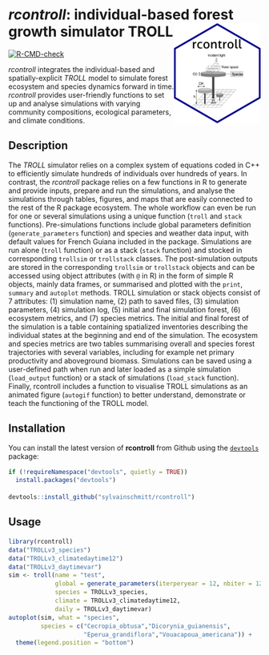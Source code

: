 # *rcontroll*: individual-based forest growth simulator TROLL <img src='man/figures/logo.png' align="right" height="200" />

<!-- sticker("~/Téléchargements/TROLL.png", package="rcontroll", p_size=20, s_x=1, s_y = 0.85, s_width=.6, p_y = 1.6, filename="inst/figures/logo.png", h_color = "darkblue", h_fill = "white", p_color = "black") -->

[![R-CMD-check](https://github.com/gsalzet/rcontroll/workflows/R-CMD-check/badge.svg)](https://github.com/gsalzet/rcontroll/actions)

*rcontroll* integrates the individual-based  and spatially-explicit *TROLL* model to simulate forest ecosystem and species dynamics forward in time.
*rcontroll* provides user-friendly functions to set up and analyse simulations with varying community compositions, ecological parameters, and climate conditions.

## Description

The *TROLL* simulator relies on a complex system of equations coded in C++ to efficiently simulate hundreds of individuals over hundreds of years.
In contrast, the *rcontroll* package relies on a few functions in R to generate and provide inputs, prepare and run the simulations, and analyse the simulations through tables, figures, and maps that are easily connected to the rest of the R package ecosystem. 
The whole workflow can even be run for one or several simulations using a unique function (`troll` and `stack` functions). 
Pre-simulations functions include global parameters definition (`generate_parameters` function) and species and weather data input, with default values for French Guiana included in the package.
Simulations are run alone (`troll` function) or as a stack (`stack` function) and stocked in corresponding `trollsim` or `trollstack`  classes.
The post-simulation outputs are stored in the corresponding `trollsim` or `trollstack` objects and can be accessed using object attributes (with `@` in R) in the form of simple R objects, mainly data frames, or summarised and plotted with the `print`, `summary` and `autoplot` methods. 
TROLL simulation or stack objects consist of 7 attributes: (1) simulation name, (2) path to saved files, (3) simulation parameters, (4) simulation log, (5) initial and final simulation forest, (6) ecosystem metrics, and (7) species metrics.
The initial and final forest of the simulation is a table containing spatialized inventories describing the individual states at the beginning and end of the simulation.
The ecosystem and species metrics are two tables summarising overall and species forest trajectories with several variables, including for example net primary productivity and aboveground biomass. 
Simulations can be saved using a user-defined path when run and later loaded as a simple simulation (`load_output` function) or a stack of simulations (`load_stack` function). 
Finally, rcontroll includes a function to visualise TROLL simulations as an animated figure (`autogif` function) to better understand, demonstrate or teach the functioning of the TROLL model.

## Installation

You can install the latest version of **rcontroll** from Github using the [`devtools`](https://github.com/hadley/devtools) package:

``` r
if (!requireNamespace("devtools", quietly = TRUE))
  install.packages("devtools")

devtools::install_github("sylvainschmitt/rcontroll")
```

## Usage

```r
library(rcontroll)
data("TROLLv3_species")
data("TROLLv3_climatedaytime12")
data("TROLLv3_daytimevar")
sim <- troll(name = "test",
             global = generate_parameters(iterperyear = 12, nbiter = 12*1),
             species = TROLLv3_species,
             climate = TROLLv3_climatedaytime12,
             daily = TROLLv3_daytimevar)
autoplot(sim, what = "species", 
         species = c("Cecropia_obtusa","Dicorynia_guianensis",
                     "Eperua_grandiflora","Vouacapoua_americana")) +
  theme(legend.position = "bottom")
```

